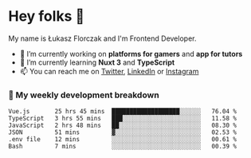 # Hey folks 👋

My name is Łukasz Florczak and I'm Frontend Developer. 

- 🔭 I’m currently working on **platforms for gamers** and **app for tutors**
- 🌱 I’m currently learning **Nuxt 3** and **TypeScript**
- 📫 You can reach me on [Twitter](https://twitter.com/lukaszflorczak), [LinkedIn](https://pl.linkedin.com/in/lukasz-florczak) or [Instagram](https://instagram.com/lukaszflorczak)


### 🧮 My weekly development breakdown

<!--START_SECTION:waka-->

```text
Vue.js       25 hrs 45 mins  ███████████████████░░░░░░   76.04 %
TypeScript   3 hrs 55 mins   ███░░░░░░░░░░░░░░░░░░░░░░   11.58 %
JavaScript   2 hrs 48 mins   ██░░░░░░░░░░░░░░░░░░░░░░░   08.30 %
JSON         51 mins         ▓░░░░░░░░░░░░░░░░░░░░░░░░   02.53 %
.env file    12 mins         ░░░░░░░░░░░░░░░░░░░░░░░░░   00.61 %
Bash         7 mins          ░░░░░░░░░░░░░░░░░░░░░░░░░   00.39 %
```

<!--END_SECTION:waka-->

<!--
**lukaszflorczak/lukaszflorczak** is a ✨ _special_ ✨ repository because its `README.md` (this file) appears on your GitHub profile.

Here are some ideas to get you started:

- 🔭 I’m currently working on ...
- 🌱 I’m currently learning ...
- 👯 I’m looking to collaborate on ...
- 🤔 I’m looking for help with ...
- 💬 Ask me about ...
- 📫 How to reach me: ...
- 😄 Pronouns: ...
- ⚡ Fun fact: ...
-->
